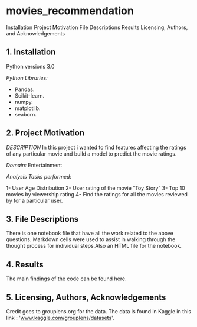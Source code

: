 # movies_recommendation
Installation
Project Motivation
File Descriptions
Results
Licensing, Authors, and Acknowledgements
## 1. Installation
Python versions 3.0

*Python Libraries:*
- Pandas.
- Scikit-learn.
- numpy.
- matplotlib.
- seaborn.

## 2. Project Motivation
*DESCRIPTION*
In this project i wanted to find features affecting the ratings of any particular movie and build a model to predict the movie ratings.

*Domain:* Entertainment

*Analysis Tasks performed:*

1- User Age Distribution
2- User rating of the movie “Toy Story”
3- Top 10 movies by viewership rating
4- Find the ratings for all the movies reviewed by for a particular user.

## 3. File Descriptions
There is one notebook file that have all the work related to the above questions. Markdown cells were used to assist in walking through the thought process for individual steps.Also an HTML file for the notebook.

## 4. Results
The main findings of the code can be found here.

## 5. Licensing, Authors, Acknowledgements
Credit goes to grouplens.org for the data. The data is found in Kaggle in this link : 'www.kaggle.com/grouplens/datasets'.
